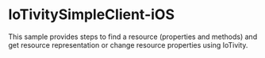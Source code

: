 # IoTivitySimpleClient-iOS
This sample provides steps to find a resource (properties and methods) and get resource representation or change resource properties using IoTivity.
